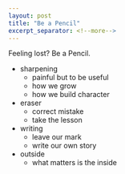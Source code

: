 ```yaml
---
layout: post
title: "Be a Pencil"
excerpt_separator: <!--more-->
---
```


Feeling lost? Be a Pencil.<!--more-->

* sharpening
    * painful but to be useful
    * how we grow
    * how we build character
* eraser
    * correct mistake
    * take the lesson
* writing
    * leave our mark
    * write our own story
* outside
    * what matters is the inside
